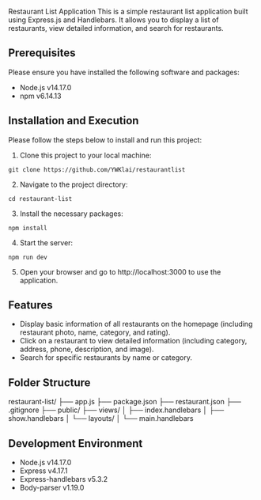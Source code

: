 Restaurant List Application
This is a simple restaurant list application built using Express.js and Handlebars. It allows you to display a list of restaurants, view detailed information, and search for restaurants.


## Prerequisites
Please ensure you have installed the following software and packages:
- Node.js v14.17.0
- npm v6.14.13


## Installation and Execution
Please follow the steps below to install and run this project:
1. Clone this project to your local machine:
```
git clone https://github.com/YWKlai/restaurantlist
```
2. Navigate to the project directory:
```
cd restaurant-list
```
3. Install the necessary packages:
```
npm install
```
4. Start the server:
```
npm run dev
```
5. Open your browser and go to http://localhost:3000 to use the application.


## Features
- Display basic information of all restaurants on the homepage (including restaurant photo, name, category, and rating).
- Click on a restaurant to view detailed information (including category, address, phone, description, and image).
- Search for specific restaurants by name or category.


## Folder Structure
restaurant-list/
├── app.js
├── package.json
├── restaurant.json
├── .gitignore
├── public/
├── views/
│   ├── index.handlebars
│   ├── show.handlebars
│   └── layouts/
│       └── main.handlebars


## Development Environment
- Node.js v14.17.0
- Express v4.17.1
- Express-handlebars v5.3.2
- Body-parser v1.19.0